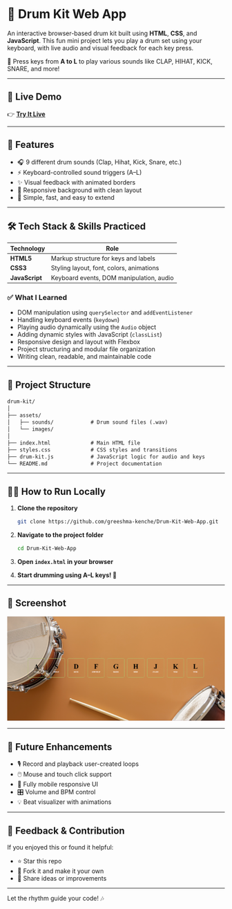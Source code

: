 # 🥁 Drum Kit Web App

An interactive browser-based drum kit built using **HTML**, **CSS**, and **JavaScript**. This fun mini project lets you play a drum set using your keyboard, with live audio and visual feedback for each key press.

🎹 Press keys from **A to L** to play various sounds like CLAP, HIHAT, KICK, SNARE, and more!

---

## 🚀 Live Demo

👉 [**Try It Live**](https://greeshma-kenche.github.io/Drum-Kit-Web-App/)  

---

## 🎯 Features

- 🎧 9 different drum sounds (Clap, Hihat, Kick, Snare, etc.)
- ⚡ Keyboard-controlled sound triggers (A–L)
- ✨ Visual feedback with animated borders
- 🎨 Responsive background with clean layout
- 🧠 Simple, fast, and easy to extend

---

## 🛠️ Tech Stack & Skills Practiced

| Technology    | Role                                      |
|---------------|-------------------------------------------|
| **HTML5**     | Markup structure for keys and labels      |
| **CSS3**      | Styling layout, font, colors, animations  |
| **JavaScript**| Keyboard events, DOM manipulation, audio  |

### ✅ What I Learned

- DOM manipulation using `querySelector` and `addEventListener`
- Handling keyboard events (`keydown`)
- Playing audio dynamically using the `Audio` object
- Adding dynamic styles with JavaScript (`classList`)
- Responsive design and layout with Flexbox
- Project structuring and modular file organization
- Writing clean, readable, and maintainable code

---

## 📁 Project Structure

```
drum-kit/
│
├── assets/
│   ├── sounds/            # Drum sound files (.wav)
│   └── images/            
│
├── index.html             # Main HTML file
├── styles.css             # CSS styles and transitions
├── drum-kit.js            # JavaScript logic for audio and keys
└── README.md              # Project documentation
```

---

## 🧑‍💻 How to Run Locally

1. **Clone the repository**
   ```bash
   git clone https://github.com/greeshma-kenche/Drum-Kit-Web-App.git
   ```

2. **Navigate to the project folder**
   ```bash
   cd Drum-Kit-Web-App
   ```

3. **Open `index.html` in your browser**

4. **Start drumming using A–L keys! 🥁**

---

## 📸 Screenshot

![Drum Kit Screenshot](assets/images/screenshot.png)  

---

## 🔮 Future Enhancements

- 🎙️ Record and playback user-created loops
- 🖱️ Mouse and touch click support
- 📱 Fully mobile responsive UI
- 🎛️ Volume and BPM control
- 💡 Beat visualizer with animations

---

## 💫 Feedback & Contribution

If you enjoyed this or found it helpful:
- ⭐ Star this repo
- 🍴 Fork it and make it your own
- 🧠 Share ideas or improvements

---

Let the rhythm guide your code! 🎶

